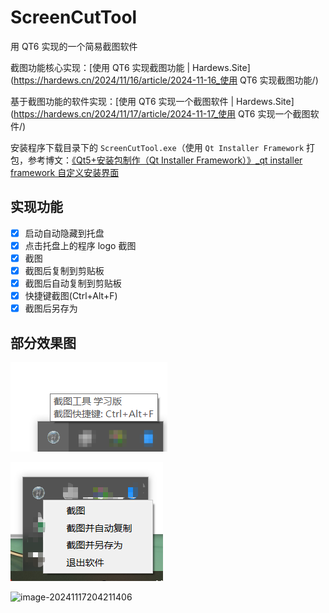 # ScreenCutTool
用 QT6 实现的一个简易截图软件

截图功能核心实现：[使用 QT6 实现截图功能 | Hardews.Site](https://hardews.cn/2024/11/16/article/2024-11-16_使用 QT6 实现截图功能/)

基于截图功能的软件实现：[使用 QT6 实现一个截图软件 | Hardews.Site](https://hardews.cn/2024/11/17/article/2024-11-17_使用 QT6 实现一个截图软件/)

安装程序下载目录下的 `ScreenCutTool.exe`（使用 `Qt Installer Framework` 打包，参考博文：[《Qt5+安装包制作（Qt Installer Framework）》_qt installer framework 自定义安装界面](https://blog.csdn.net/mars_xiaolei/article/details/83825447)

## 实现功能

- [x] 启动自动隐藏到托盘
- [x] 点击托盘上的程序 logo 截图
- [x] 截图
- [x] 截图后复制到剪贴板
- [x] 截图后自动复制到剪贴板
- [x] 快捷键截图(Ctrl+Alt+F)
- [x] 截图后另存为

## 部分效果图

![image-20241117203954783](.\img\image-20241117203954783.png)

![image-20241117204115968](.\img\image-20241117204115968.png)

![image-20241117204211406](C:\Users\Administrator\Desktop\ScreenCutTool\img\image-20241117204211406.png)
